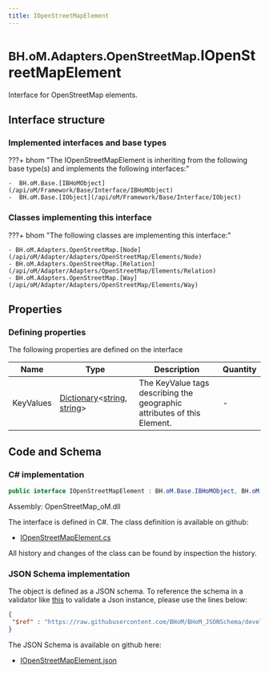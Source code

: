 ```yaml
---
title: IOpenStreetMapElement
---
```


# <small>BH.oM.Adapters.OpenStreetMap.</small>**IOpenStreetMapElement**

Interface for OpenStreetMap elements.

## Interface structure

### Implemented interfaces and base types

???+ bhom "The IOpenStreetMapElement is inheriting from the following base type(s) and implements the following interfaces:"

    -  BH.oM.Base.[IBHoMObject](/api/oM/Framework/Base/Interface/IBHoMObject)
    -  BH.oM.Base.[IObject](/api/oM/Framework/Base/Interface/IObject)


### Classes implementing this interface

???+ bhom "The following classes are implementing this interface:"

    - BH.oM.Adapters.OpenStreetMap.[Node](/api/oM/Adapter/Adapters/OpenStreetMap/Elements/Node)
    - BH.oM.Adapters.OpenStreetMap.[Relation](/api/oM/Adapter/Adapters/OpenStreetMap/Elements/Relation)
    - BH.oM.Adapters.OpenStreetMap.[Way](/api/oM/Adapter/Adapters/OpenStreetMap/Elements/Way)


## Properties



### Defining properties

The following properties are defined on the interface

| Name             | Type             | Description      | Quantity         |
|------------------|------------------|------------------|------------------|
| KeyValues | [Dictionary](https://learn.microsoft.com/en-us/dotnet/api/System.Collections.Generic.Dictionary-2?view=netstandard-2.0)&lt;[string](https://learn.microsoft.com/en-us/dotnet/api/System.String?view=netstandard-2.0), [string](https://learn.microsoft.com/en-us/dotnet/api/System.String?view=netstandard-2.0)&gt; | The KeyValue tags describing the geographic attributes of this Element. | - |


## Code and Schema

### C# implementation

``` C# title="C#"
public interface IOpenStreetMapElement : BH.oM.Base.IBHoMObject, BH.oM.Base.IObject
```

Assembly: OpenStreetMap_oM.dll

The interface is defined in C#. The class definition is available on github:

- [IOpenStreetMapElement.cs](https://github.com/BHoM/OpenStreetMap_Toolkit/blob/develop/OpenStreetMap_oM/Elements\IOpenStreetMapElement.cs)

All history and changes of the class can be found by inspection the history.
### JSON Schema implementation

The object is defined as a JSON schema. To reference the schema in a validator like [this](https://www.jsonschemavalidator.net/) to validate a Json instance, please use the lines below:

``` json title="JSON Schema"
{
 "$ref" : "https://raw.githubusercontent.com/BHoM/BHoM_JSONSchema/develop/OpenStreetMap_oM/IOpenStreetMapElement.json"
}
```

The JSON Schema is available on github here:

- [IOpenStreetMapElement.json](https://github.com/BHoM/BHoM_JSONSchema/blob/develop/OpenStreetMap_oM/IOpenStreetMapElement.json)

